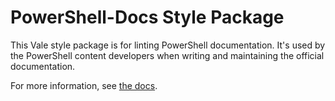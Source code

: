 # PowerShell-Docs Style Package

This Vale style package is for linting PowerShell documentation. It's used by the PowerShell content
developers when writing and maintaining the official documentation.

For more information, see [the docs][01].

[01]: https://microsoft.github.io/Documentarian/styles/powershell-docs
